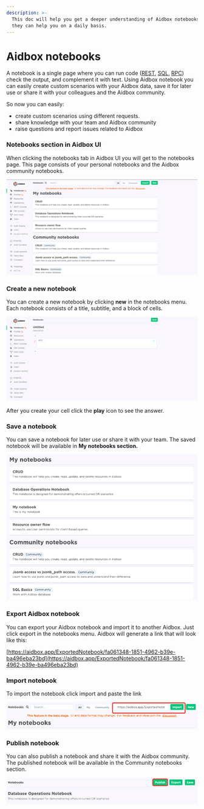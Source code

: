 ```yaml
---
description: >-
  This doc will help you get a deeper understanding of Aidbox notebooks and how
  they can help you on a daily basis.
---
```


# Aidbox notebooks



A notebook is a single page where you can run code \([REST](../api-1/api/), [SQL](../modules-1/aidbox-search/usdpsql.md), [RPC](../api-1/rpc-api.md)\) check the output, and complement it with text. Using Aidbox notebook you can easily create custom scenarios with your Aidbox data, save it for later use or share it with your colleagues and the Aidbox community.

So now you can easily:

* create custom scenarios using different requests.
* share knowledge with your team and Aidbox community
* raise questions and report issues related to Aidbox

### Notebooks section in Aidbox UI

When clicking the notebooks tab in Aidbox UI you will get to the notebooks page. This page consists of your personal notebooks and the Aidbox community notebooks.

![](../.gitbook/assets/2021-09-03_09-49-41.png)

### Create a new notebook

You can create a new notebook by clicking **new** in the notebooks menu. Each notebook consists of a title, subtitle, and a block of cells.

![](../.gitbook/assets/2021-09-03_09-47-33.png)

After you create your cell click the **play** icon to see the answer.

### Save a notebook

You can save a notebook for later use or share it with your team. The saved notebook will be available in **My notebooks section.**  


![](../.gitbook/assets/2021-09-03_09-59-55.png)

### Export Aidbox notebook

You can export your Aidbox notebook and import it to another Aidbox. Just click export in the notebooks menu. Aidbox will generate a link that will look like this:  
  
[https://aidbox.app/ExportedNotebook/fa061348-1851-4962-b39e-ba496eba23bd](https://aidbox.app/ExportedNotebook/fa061348-1851-4962-b39e-ba496eba23bd)

### Import notebook

To import the notebook click import and paste the link

![Import Aidbox notebok](../.gitbook/assets/2021-09-03_10-05-53.png)

### Publish notebook

You can also publish a notebook and share it with the Aidbox community. The published notebook will be available in the Community notebooks section.

![Publish Aidbox notebook](../.gitbook/assets/2021-09-03_10-13-27.png)

